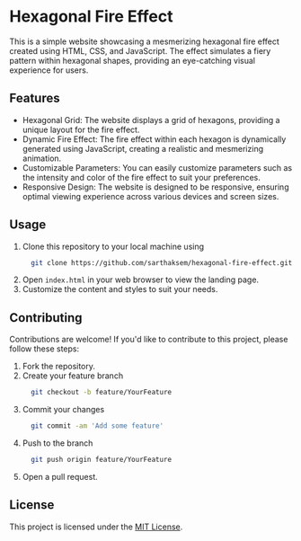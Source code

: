 # Hexagonal Fire Effect

This is a simple website showcasing a mesmerizing hexagonal fire effect created using HTML, CSS, and JavaScript. The effect simulates a fiery pattern within hexagonal shapes, providing an eye-catching visual experience for users.

## Features

- Hexagonal Grid: The website displays a grid of hexagons, providing a unique layout for the fire effect.
- Dynamic Fire Effect: The fire effect within each hexagon is dynamically generated using JavaScript, creating a realistic and mesmerizing animation.
- Customizable Parameters: You can easily customize parameters such as the intensity and color of the fire effect to suit your preferences.
- Responsive Design: The website is designed to be responsive, ensuring optimal viewing experience across various devices and screen sizes.

## Usage

1. Clone this repository to your local machine using
   ```bash
     git clone https://github.com/sarthaksem/hexagonal-fire-effect.git
   ```
2. Open `index.html` in your web browser to view the landing page.
3. Customize the content and styles to suit your needs.

## Contributing

Contributions are welcome! If you'd like to contribute to this project, please follow these steps:

1. Fork the repository.
2. Create your feature branch
   ```bash
     git checkout -b feature/YourFeature
   ```
3. Commit your changes
   ```bash
     git commit -am 'Add some feature'
   ```
4. Push to the branch
   ```bash
     git push origin feature/YourFeature
   ```
5. Open a pull request.

## License

This project is licensed under the [MIT License](LICENSE).
